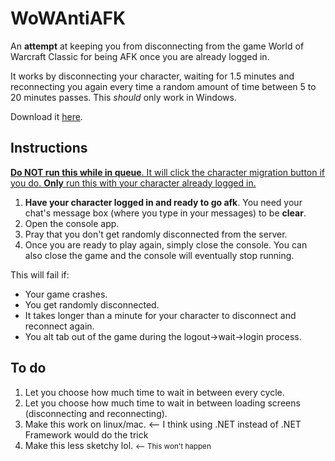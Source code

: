 # WoWAntiAFK
An **attempt** at keeping you from disconnecting from the game World of Warcraft Classic for being AFK once you are already logged in.

It works by disconnecting your character, waiting for 1.5 minutes and reconnecting you again every time a random amount of time between 5 to 20 minutes passes. This *should* only work in Windows.

Download it [here](https://drive.google.com/file/d/17wAHrCPp0skp07aVrxrCzbVKJdvlezOI/view?usp=sharing).

## Instructions

<ins><b>Do NOT run this while in queue</b>. It will click the character migration button if you do. <b>Only</b> run this with your character already logged in.</ins>

<ol>
    <li><b>Have your character logged in and ready to go afk</b>. You need your chat's message box (where you type in your messages) to be <b>clear</b>.</li>
    <li>Open the console app.</li>
    <li>Pray that you don't get randomly disconnected from the server.</li>
    <li>Once you are ready to play again, simply close the console. You can also close the game and the console will eventually stop running.</li>
</ol>

This will fail if:
<ul>
    <li>Your game crashes.</li>
    <li>You get randomly disconnected.</li>
    <li>It takes longer than a minute for your character to disconnect and reconnect again.</li>
    <li>You alt tab out of the game during the logout->wait->login process.</li>
</ul>

## To do
<ol>
    <li>Let you choose how much time to wait in between every cycle.</li>
    <li>Let you choose how much time to wait in between loading screens (disconnecting and reconnecting).</li>
    <li>Make this work on linux/mac. <-- I think using .NET instead of .NET Framework would do the trick</li>
    <li>Make this less sketchy lol. <small><-- This won't happen</small></li>
</ol>

